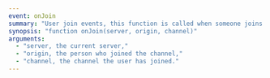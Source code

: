 ```yaml
---
event: onJoin
summary: "User join events, this function is called when someone joins a channel."
synopsis: "function onJoin(server, origin, channel)"
arguments:
  - "server, the current server,"
  - "origin, the person who joined the channel,"
  - "channel, the channel the user has joined."
---
```

